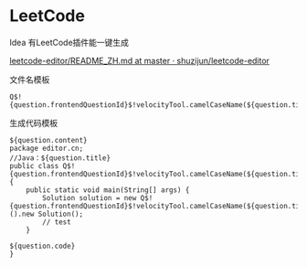 # LeetCode

Idea 有LeetCode插件能一键生成

[leetcode-editor/README_ZH.md at master · shuzijun/leetcode-editor](https://github.com/shuzijun/leetcode-editor/blob/master/README_ZH.md)

文件名模板

```
Q$!{question.frontendQuestionId}$!velocityTool.camelCaseName(${question.titleSlug})
```

生成代码模板

```
${question.content}
package editor.cn;
//Java：${question.title}
public class Q$!{question.frontendQuestionId}$!velocityTool.camelCaseName(${question.titleSlug}) {
    public static void main(String[] args) {
        Solution solution = new Q$!{question.frontendQuestionId}$!velocityTool.camelCaseName(${question.titleSlug})().new Solution();
        // test
    }
    
${question.code}
}
```

